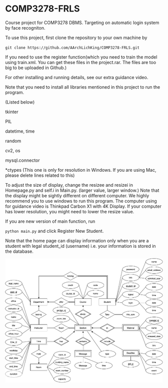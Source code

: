 # COMP3278-FRLS
Course project for COMP3278 DBMS. Targeting on automatic login system by face recogniton. 

To use this project, first clone the repository to your own machine by

`git clone https://github.com/AArchLichKing/COMP3278-FRLS.git`

If you need to use the register function(which you need to train the model using train.xml. You can get these
files in the project.rar. The files are too big to be uploaded in Github.)

For other installing and running details, see our extra guidance video. 

Note that you need to install all libraries mentioned in this project to run the program. 

(Listed below)

tkinter

PIL

datetime, time

random

cv2, os 

mysql.connector

*ctypes (This one is only for resolution in Windows. If you are using Mac, please delete lines related to this)

To adjust the size of display, change the resizee and resizei in Homepage.py and self.i in Main.py.
(larger value, larger window.)
Note that the display might be sightly different on different computer. We highly recommend you to use windows to run this program. The computer using for guidance video is Thinkpad Carbon X1 with 4K Display. If your computer has lower resolution, 
you might need to lower the resize value.

If you are new version of main function, run 

`python main.py` and click Register New Student. 

Note that the home page can display information only when you are a student with legal student_id (username) i.e. your information is stored in the database. 

![ER diagram](createDB.png)
